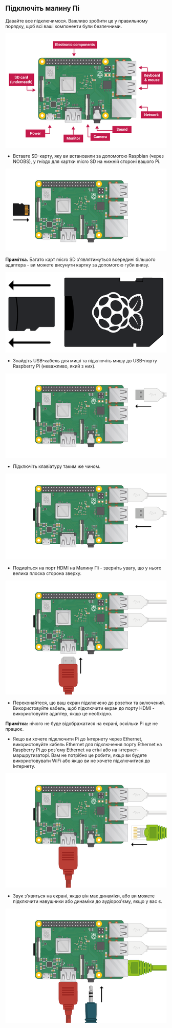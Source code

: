 ## Підключіть малину Пі

Давайте все підключимося. Важливо зробити це у правильному порядку, щоб всі ваші компоненти були безпечними.

![Pi підключення](images/pi-labelled.png)

+ Вставте SD-карту, яку ви встановили за допомогою Raspbian (через NOOBS), у гніздо для картки micro SD на нижній стороні вашого Pi. 

![флеш-картка](images/pi-sd.png)

**Примітка.** Багато карт micro SD з'являтимуться всередині більшого адаптера - ви можете висунути картку за допомогою губи внизу.

![власник SD-картки](images/sd-card-holder.png)

+ Знайдіть USB-кабель для миші та підключіть мишу до USB-порту Raspberry Pi (неважливо, який з них).

![миша](images/pi-mouse.png)

+ Підключіть клавіатуру таким же чином.

![клавіатура](images/pi-keyboard.png)

+ Подивіться на порт HDMI на Малину Пі - зверніть увагу, що у нього велика плоска сторона зверху.

![HDMI](images/pi-hdmi.png)

+ Переконайтеся, що ваш екран підключено до розетки та включений. Використовуйте кабель, щоб підключити екран до порту HDMI - використовуйте адаптер, якщо це необхідно.

**Примітка:** нічого не буде відображатися на екрані, оскільки Pi ще не працює.

+ Якщо ви хочете підключити Pi до Інтернету через Ethernet, використовуйте кабель Ethernet для підключення порту Ethernet на Raspberry Pi до роз'єму Ethernet на стіні або на інтернет-маршрутизаторі. Вам не потрібно це робити, якщо ви будете використовувати WiFi або якщо ви не хочете підключитися до Інтернету.

![Ethernet](images/pi-ethernet.png)

+ Звук з'явиться на екрані, якщо він має динаміки, або ви можете підключити навушники або динаміки до аудіороз'єму, якщо у вас є.

![навушники](images/pi-headphones.png)